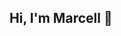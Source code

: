 ## Hi, I'm Marcell 👋

<!--
**Skylight884/Skylight884** is a ✨ _special_ ✨ repository because its `README.md` (this file) appears on your GitHub profile.

Here are some ideas to get you started:

- 🔭 I’m currently working on ...
- 🌱 I’m currently learning React , Unity , JavaScript, and some other cool things !
- 👯 I’m looking to collaborate on ...
- 🤔 I’m looking for help with ...
- 💬 Ask me about ...
- 📫 How to reach me: Email : aonely.884@gmail.com / Phone : +62 85718247039
- 😄 Pronouns: He/Him
- ⚡ Fun fact: I’ve probably spent more time debugging than sleeping.
-->
